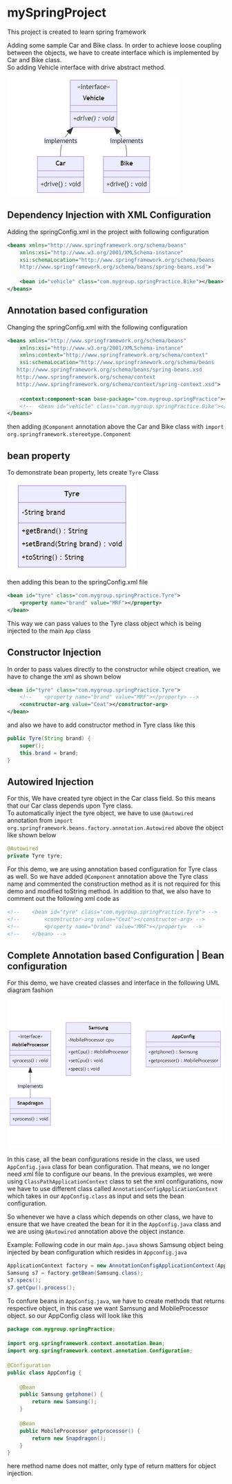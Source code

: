 # mySpringProject
This project is created to learn spring framework

Adding some sample Car and Bike class.
In order to achieve loose coupling between the objects, we have to create interface which is 
implemented by Car and Bike class. <br>So adding Vehicle interface with drive abstract method.

<p>
  <img src="./images/vehicle-interface-uml.png" />
</p>

## Dependency Injection with XML Configuration

Adding the springConfig.xml in the project with following configuration

```xml
<beans xmlns="http://www.springframework.org/schema/beans"
    xmlns:xsi="http://www.w3.org/2001/XMLSchema-instance"
    xsi:schemaLocation="http://www.springframework.org/schema/beans 
    http://www.springframework.org/schema/beans/spring-beans.xsd">
	
	<bean id="vehicle" class="com.mygroup.springPractice.Bike"></bean>
</beans>
```

## Annotation based configuration

Changing the springConfig.xml with the following configuration

```xml
<beans xmlns="http://www.springframework.org/schema/beans"
	xmlns:xsi="http://www.w3.org/2001/XMLSchema-instance"
	xmlns:context="http://www.springframework.org/schema/context"
	xsi:schemaLocation="http://www.springframework.org/schema/beans
   http://www.springframework.org/schema/beans/spring-beans.xsd
   http://www.springframework.org/schema/context
   http://www.springframework.org/schema/context/spring-context.xsd">
	
	<context:component-scan base-package="com.mygroup.springPractice"></context:component-scan>
	<!--  <bean id="vehicle" class="com.mygroup.springPractice.Bike"></bean> -->
</beans>
```

then adding ```@Component``` annotation above the Car and Bike class with ```import org.springframework.stereotype.Component```

## bean property

To demonstrate bean property, lets create ```Tyre``` Class

<p>
  <img src="./images/tyre-class-uml.png" />
</p>

then adding this bean to the springConfig.xml file
```xml
<bean id="tyre" class="com.mygroup.springPractice.Tyre">
	<property name="brand" value="MRF"></property>
</bean>
```
This way we can pass values to the Tyre class object which is being injected to the main ```App``` class

## Constructor Injection
In order to pass values directly to the constructor while object creation, we have to change the xml as shown below
```xml
<bean id="tyre" class="com.mygroup.springPractice.Tyre">
	<!--	<property name="brand" value="MRF"></property> -->
	<constructor-arg value="Ceat"></constructor-arg>
</bean>
```
and also we have to add constructor method in Tyre class like this
```java
public Tyre(String brand) {
	super();
	this.brand = brand;
}
```

## Autowired Injection

For this, We have created tyre object in the Car class field. So this means that our Car class depends upon Tyre class.<br>
To automatically inject the tyre object, we have to use ```@Autowired``` annotation from ```import org.springframework.beans.factory.annotation.Autowired``` above the object like shown below
```java
@Autowired
private Tyre tyre;
```
For this demo, we are using annotation based configuration for Tyre class as well. So we have added ```@Component``` annotation above the Tyre class name and commented the construction method as it is not required for this demo and modified toString method. In addition to that, we also have to comment out the following xml code as
```xml
<!-- 	<bean id="tyre" class="com.mygroup.springPractice.Tyre"> -->
<!-- 		<constructor-arg value="Ceat"></constructor-arg> -->
<!-- 		<property name="brand" value="MRF"></property>  -->
<!-- 	</bean> -->
```
## Complete Annotation based Configuration | Bean configuration
For this demo, we have created classes and interface in the following UML diagram fashion

<p>
    <img width="500px" src="./images/samsung-example-uml.png" />
</p>

In this case, all the bean configurations reside in the class, we used ```AppConfig.java``` class for bean configuration.
That means, we no longer need xml file to configure our beans. In the previous examples, we were using ```ClassPathApplicationContext``` class to set the xml configurations, now we have to use different class called ```AnnotationConfigApplicationContext``` which takes in our ```AppConfig.class``` as input and sets the bean configuration.

So whenever we have a class which depends on other class, we have to ensure that we have created the bean for it in the ```AppConfig.java``` class and we are using ```@Autowired``` annotation above the object instance.

Example: Following code in our main ```App.java``` shows Samsung object being injected by bean configuration which resides in ```Appconfig.java```
```java
ApplicationContext factory = new AnnotationConfigApplicationContext(AppConfig.class);
Samsung s7 = factory.getBean(Samsung.class);
s7.specs();
s7.getCpu().process();
```

To confure beans in ```AppConfig.java```, we have to create methods that returns respective object, in this case we want Samsung and MobileProcessor object.
so our AppConfig class will look like this
```java
package com.mygroup.springPractice;

import org.springframework.context.annotation.Bean;
import org.springframework.context.annotation.Configuration;

@Configuration
public class AppConfig {
	
	@Bean
	public Samsung getphone() {
		return new Samsung();
	}
	
	@Bean
	public MobileProcessor getprocessor() {
		return new Snapdragon();
	}
}

```
here method name does not matter, only type of return matters for object injection.